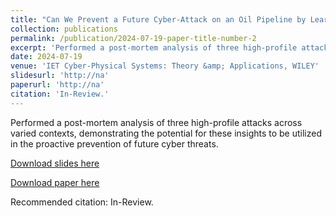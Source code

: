 ```yaml
---
title: "Can We Prevent a Future Cyber-Attack on an Oil Pipeline by Learning from Similar Incidents?"
collection: publications
permalink: /publication/2024-07-19-paper-title-number-2
excerpt: 'Performed a post-mortem analysis of three high-profile attacks across varied contexts, demonstrating the potential for these insights to be utilized in the proactive prevention of future cyber threats.'
date: 2024-07-19
venue: 'IET Cyber-Physical Systems: Theory &amp; Applications, WILEY'
slidesurl: 'http://na'
paperurl: 'http://na'
citation: 'In-Review.'
---
```

Performed a post-mortem analysis of three high-profile attacks across varied contexts, demonstrating the potential for these insights to be utilized in the proactive prevention of future cyber threats.

[Download slides here](http://na)

[Download paper here](http://na)

Recommended citation: In-Review.
